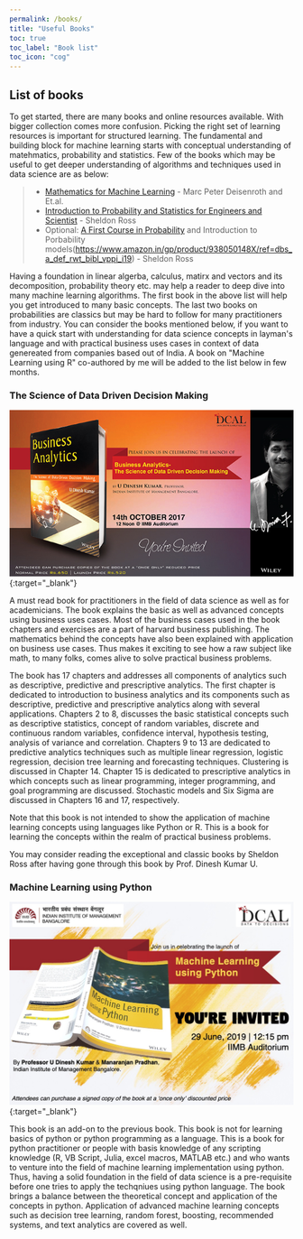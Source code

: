 ```yaml
---
permalink: /books/
title: "Useful Books"
toc: true
toc_label: "Book list"
toc_icon: "cog"
---
```

## List of books
To get started, there are many books and online resources available. With bigger collection comes more confusion. Picking the right set of learning resources is important for structured learning. The fundamental and building block for machine learning starts with conceptual understanding of matehmatics, probability and statistics. Few of the books which may be useful to get deeper understanding of algorithms and techniques used in data science are as below:

> * [Mathematics for Machine Learning](https://www.amazon.in/Mathematics-Machine-Learning-Peter-Deisenroth/dp/110845514X) - Marc Peter Deisenroth and Et.al.
> * [Introduction to Probability and Statistics for Engineers and Scientist](https://www.amazon.in/Introduction-Probability-Statistics-Engineers-Scientists/dp/0128243465/ref=pd_lpo_14_img_1/261-7309402-4091040?_encoding=UTF8&pd_rd_i=0128243465&pd_rd_r=d9101602-ee24-4b2d-8b7b-2f5e7bad4c81&pd_rd_w=2xgZM&pd_rd_wg=irZyS&pf_rd_p=6b10875b-45e7-4b58-9b02-21bb75fd5289&pf_rd_r=X3R505GMK5ZV04KS3CZA&psc=1&refRID=X3R505GMK5ZV04KS3CZA) - Sheldon Ross
> * Optional: [A First Course in Probability](https://www.amazon.in/gp/product/B07VS58ZLX/ref=dbs_a_def_rwt_hsch_vapi_tkin_p1_i0) and Introduction to Porbability models(https://www.amazon.in/gp/product/938050148X/ref=dbs_a_def_rwt_bibl_vppi_i19) - Sheldon Ross

Having a foundation in linear algerba, calculus, matirx and vectors and its decomposition, probability theory etc. may help a reader to deep dive into many machine learning algorithms. The first book in the above list will help you get introduced to many basic concepts. The last two books on probabilities are classics but may be hard to follow for many practitioners from industry. You can consider the books mentioned below, if you want to have a quick start with understanding for data science concepts in layman's language and with practical business uses cases in context of data genereated from companies based out of India. A book on "Machine Learning using R" co-authored by me will be added to the list below in few months.

### The Science of Data Driven Decision Making
[![image](/assets/images/book_prof_dinesh.jpeg)](https://www.amazon.in/Business-Analytics-Science-Driven-Decision/dp/8126568771/ref=sr_1_1?dchild=1&qid=1622181886&refinements=p_27%3AU+Dinesh+Kumar&s=books&sr=1-1 "Redirect to Amazon India"){:target="_blank"}

A must read book for practitioners in the field of data science as well as for academicians. The book explains the basic as well as advanced concepts using 
business uses cases. Most of the business cases used in the book chapters and exercises are a part of harvard business publishing. The mathematics behind the concepts have also been explained with application on business use cases. Thus makes it exciting to see how a raw subject like math, to many folks, comes alive to solve practical business problems. 

The book has 17 chapters and addresses all components of analytics such as descriptive, predictive and prescriptive analytics. The first chapter is 
dedicated to introduction to business analytics and its components such as descriptive, predictive and prescriptive analytics along with several applications. Chapters 2 to 8, discusses the basic statistical concepts such as descriptive statistics, concept of random variables, discrete and continuous random variables, confidence interval, hypothesis testing, analysis of variance and correlation. Chapters 9 to 13 are dedicated to predictive analytics techniques such as multiple linear regression, logistic regression, decision tree learning and forecasting techniques. Clustering is discussed in Chapter 14. Chapter 15 is dedicated to prescriptive analytics in which concepts such as linear programming, integer programming, and goal programming are discussed. Stochastic models and Six Sigma are discussed in Chapters 16 and 17, respectively.

Note that this book is not intended to show the application of machine learning concepts using languages like Python or R. This is a book for learning the concepts within the realm of practical business problems.

You may consider reading the exceptional and classic books by Sheldon Ross after having gone through this book by Prof. Dinesh Kumar U.

### Machine Learning using Python

[![image](/assets/images/book_manu1.jpg)](https://www.amazon.in/Machine-Learning-Python-Manaranjan-Pradhan/dp/8126579900 "Redirect to Amazon India"){:target="_blank"}

This book is an add-on to the previous book. This book is not for learning basics of python or python programming as a language. This is a book for python practitioner or people with basis knowledge of any scripting knowledge (R, VB Script, Julia, excel macros, MATLAB etc.) and who wants to venture into the field of machine learning implementation using python. Thus, having a solid foundation in the field of data science is a pre-requisite before one tries to apply the techqniues using python language. The book brings a balance between the theoretical concept and application of the concepts in python. Application of advanced machine learning concepts such as decision tree learning, random forest, boosting, recommended systems, and text analytics are covered as well.
 
